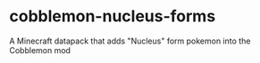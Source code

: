 # cobblemon-nucleus-forms

A Minecraft datapack that adds "Nucleus" form pokemon into the Cobblemon mod